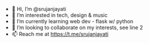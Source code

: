 - 👋 Hi, I’m @srujanjayati
- 👀 I’m interested in tech, design & music
- 🌱 I’m currently learning web dev - flask w/ python
- 🤝 I’m looking to collaborate on my interests, see line 2
- 📫 Reach me at https://t.me/srujanjayati
